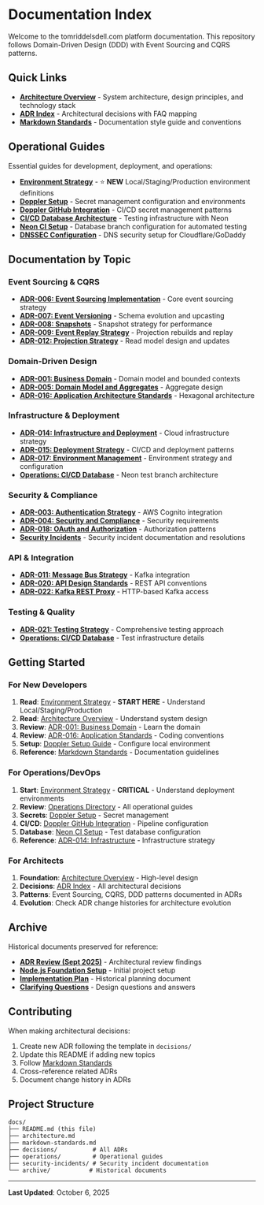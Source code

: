 # Documentation Index

Welcome to the tomriddelsdell.com platform documentation. This repository follows Domain-Driven Design (DDD) with Event Sourcing and CQRS patterns.

## Quick Links

- **[Architecture Overview](./architecture.md)** - System architecture, design principles, and technology stack
- **[ADR Index](./decisions/README.md)** - Architectural decisions with FAQ mapping
- **[Markdown Standards](./markdown-standards.md)** - Documentation style guide and conventions

## Operational Guides

Essential guides for development, deployment, and operations:

- **[Environment Strategy](./operations/environment-strategy.md)** - ⭐ **NEW** Local/Staging/Production environment definitions
- **[Doppler Setup](./operations/doppler-setup.md)** - Secret management configuration and environments
- **[Doppler GitHub Integration](./operations/doppler-github-integration.md)** - CI/CD secret management patterns
- **[CI/CD Database Architecture](./operations/ci-cd-database-architecture.md)** - Testing infrastructure with Neon
- **[Neon CI Setup](./operations/neon-ci-setup.md)** - Database branch configuration for automated testing
- **[DNSSEC Configuration](./operations/dnssec-configuration.md)** - DNS security setup for Cloudflare/GoDaddy

## Documentation by Topic

### Event Sourcing & CQRS

- **[ADR-006: Event Sourcing Implementation](./decisions/adr-006-event-sourcing-implementation.md)** - Core event sourcing strategy
- **[ADR-007: Event Versioning](./decisions/adr-007-event-versioning.md)** - Schema evolution and upcasting
- **[ADR-008: Snapshots](./decisions/adr-008-snapshots.md)** - Snapshot strategy for performance
- **[ADR-009: Event Replay Strategy](./decisions/adr-009-replay-strategy.md)** - Projection rebuilds and replay
- **[ADR-012: Projection Strategy](./decisions/adr-012-projection-strategy.md)** - Read model design and updates

### Domain-Driven Design

- **[ADR-001: Business Domain](./decisions/adr-001-business-domain.md)** - Domain model and bounded contexts
- **[ADR-005: Domain Model and Aggregates](./decisions/adr-005-domain-model-and-aggregates.md)** - Aggregate design
- **[ADR-016: Application Architecture Standards](./decisions/adr-016-application-architecture-standards.md)** - Hexagonal architecture

### Infrastructure & Deployment

- **[ADR-014: Infrastructure and Deployment](./decisions/adr-014-infrastructure-and-deployment.md)** - Cloud infrastructure strategy
- **[ADR-015: Deployment Strategy](./decisions/adr-015-deployment-strategy.md)** - CI/CD and deployment patterns
- **[ADR-017: Environment Management](./decisions/adr-017-environment-management.md)** - Environment strategy and configuration
- **[Operations: CI/CD Database](./operations/ci-cd-database-architecture.md)** - Neon test branch architecture

### Security & Compliance

- **[ADR-003: Authentication Strategy](./decisions/adr-003-authentication-strategy.md)** - AWS Cognito integration
- **[ADR-004: Security and Compliance](./decisions/adr-004-security-compliance.md)** - Security requirements
- **[ADR-018: OAuth and Authorization](./decisions/adr-018-oauth-and-authorization.md)** - Authorization patterns
- **[Security Incidents](./security-incidents/)** - Security incident documentation and resolutions

### API & Integration

- **[ADR-011: Message Bus Strategy](./decisions/adr-011-message-bus-strategy.md)** - Kafka integration
- **[ADR-020: API Design Standards](./decisions/adr-020-api-design-standards.md)** - REST API conventions
- **[ADR-022: Kafka REST Proxy](./decisions/adr-022-kafka-rest-proxy.md)** - HTTP-based Kafka access

### Testing & Quality

- **[ADR-021: Testing Strategy](./decisions/adr-021-testing-strategy.md)** - Comprehensive testing approach
- **[Operations: CI/CD Database](./operations/ci-cd-database-architecture.md)** - Test infrastructure details

## Getting Started

### For New Developers

1. **Read**: [Environment Strategy](./operations/environment-strategy.md) - **START HERE** - Understand Local/Staging/Production
2. **Read**: [Architecture Overview](./architecture.md) - Understand system design
3. **Review**: [ADR-001: Business Domain](./decisions/adr-001-business-domain.md) - Learn the domain
4. **Review**: [ADR-016: Application Standards](./decisions/adr-016-application-architecture-standards.md) - Coding conventions
5. **Setup**: [Doppler Setup Guide](./operations/doppler-setup.md) - Configure local environment
6. **Reference**: [Markdown Standards](./markdown-standards.md) - Documentation guidelines

### For Operations/DevOps

1. **Start**: [Environment Strategy](./operations/environment-strategy.md) - **CRITICAL** - Understand deployment environments
2. **Review**: [Operations Directory](./operations/) - All operational guides
3. **Secrets**: [Doppler Setup](./operations/doppler-setup.md) - Secret management
4. **CI/CD**: [Doppler GitHub Integration](./operations/doppler-github-integration.md) - Pipeline configuration
5. **Database**: [Neon CI Setup](./operations/neon-ci-setup.md) - Test database configuration
6. **Reference**: [ADR-014: Infrastructure](./decisions/adr-014-infrastructure-and-deployment.md) - Infrastructure strategy

### For Architects

1. **Foundation**: [Architecture Overview](./architecture.md) - High-level design
2. **Decisions**: [ADR Index](./decisions/README.md) - All architectural decisions
3. **Patterns**: Event Sourcing, CQRS, DDD patterns documented in ADRs
4. **Evolution**: Check ADR change histories for architecture evolution

## Archive

Historical documents preserved for reference:

- **[ADR Review (Sept 2025)](./archive/adr-review-september-2025.md)** - Architectural review findings
- **[Node.js Foundation Setup](./archive/nodejs-foundation-setup-2025.md)** - Initial project setup
- **[Implementation Plan](./archive/implementation-plan-2025-10-06.md)** - Historical planning document
- **[Clarifying Questions](./archive/clarifying-questions-answered-2025-10-06.md)** - Design questions and answers

## Contributing

When making architectural decisions:

1. Create new ADR following the template in `decisions/`
2. Update this README if adding new topics
3. Follow [Markdown Standards](./markdown-standards.md)
4. Cross-reference related ADRs
5. Document change history in ADRs

## Project Structure

```
docs/
├── README.md (this file)
├── architecture.md
├── markdown-standards.md
├── decisions/          # All ADRs
├── operations/         # Operational guides
├── security-incidents/ # Security incident documentation
└── archive/           # Historical documents
```

---

**Last Updated**: October 6, 2025
